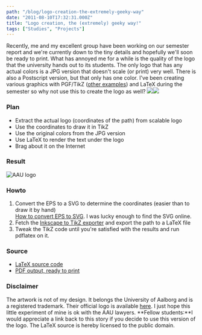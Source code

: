```yaml
---
path: "/blog/logo-creation-the-extremely-geeky-way"
date: "2011-08-10T17:32:31.000Z"
title: "Logo creation, the (extremely) geeky way!"
tags: ["Studies", "Projects"]
---
```


Recently, me and my excellent group have been working on our semester report and we're currently down to the tiny details and hopefully we'll soon be ready to print. What has annoyed me for a while is the quality of the logo that the university hands out to its students. The only logo that has any actual colors is a JPG version that doesn't scale (or print) very well. There is also a Postscript version, but that only has one color. I've been creating various graphics with PGF/TikZ ([other examples](http://www.texample.net/tikz/examples/)) and LaTeX during the semester so why not use this to create the logo as well? ![](/sites/andrioid.net/files/aaueps.png)![](http://www.lfd.learning.aau.dk/Skabelon/aau_logo_en.gif)

### Plan

*   Extract the actual logo (coordinates of the path) from scalable logo
*   Use the coordinates to draw it in TikZ
*   Use the original colors from the JPG version
*   Use LaTeX to render the text under the logo
*   Brag about it on the Internet

### Result

![](/sites/andrioid.net/files/tikzaaulogo.png "AAU logo")

### Howto

1.  Convert the EPS to a SVG to determine the coordinates (easier than to draw it by hand)  
    [How to convert EPS to SVG](http://chrisdown.wordpress.com/2007/12/29/eps-to-svg-conversion/). I was lucky enough to find the SVG online.
2.  Fetch the [Inkscape to TikZ exporter](http://code.google.com/p/inkscape2tikz/) and export the path to a LaTeX file
3.  Tweak the TikZ code until you're satisfied with the results and run pdflatex on it.

### Source

*   [LaTeX source code](/sites/andrioid.net/files/logo.tex)
*   [PDF output, ready to print](/sites/andrioid.net/files/logo.pdf)

### Disclaimer

The artwork is not of my design. It belongs the University of Aalborg and is a registered trademark. Their official logo is available [here](http://adm.aau.dk/ansatte/logo/index.htm). I just hope this little experiment of mine is ok with the AAU lawyers. **Fellow students:**I would appreciate a link back to this story if you decide to use this version of the logo. The LaTeX source is hereby licensed to the public domain.